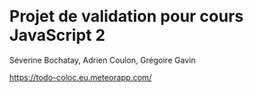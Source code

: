 # Projet de validation pour cours JavaScript 2
Séverine Bochatay, Adrien Coulon, Grégoire Gavin

https://todo-coloc.eu.meteorapp.com/
